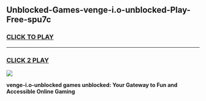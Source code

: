 
## Unblocked-Games-venge-i.o-unblocked-Play-Free-spu7c
<h3>
<a href="https://premium76.site?title=venge-i.o-unblocked&ref=21A">CLICK TO PLAY</a></h3>
<hr>

<h3>
<a href="https://premium76.site?title=venge-i.o-unblocked&ref=21A">CLICK 2 PLAY</a>
  
</h3>

<a href="https://premium76.site?title=venge-i.o-unblocked&ref=21A"><img src="https://clearcache.store/games.png"></a>


**venge-i.o-unblocked games unblocked: Your Gateway to Fun and Accessible Online Gaming**
